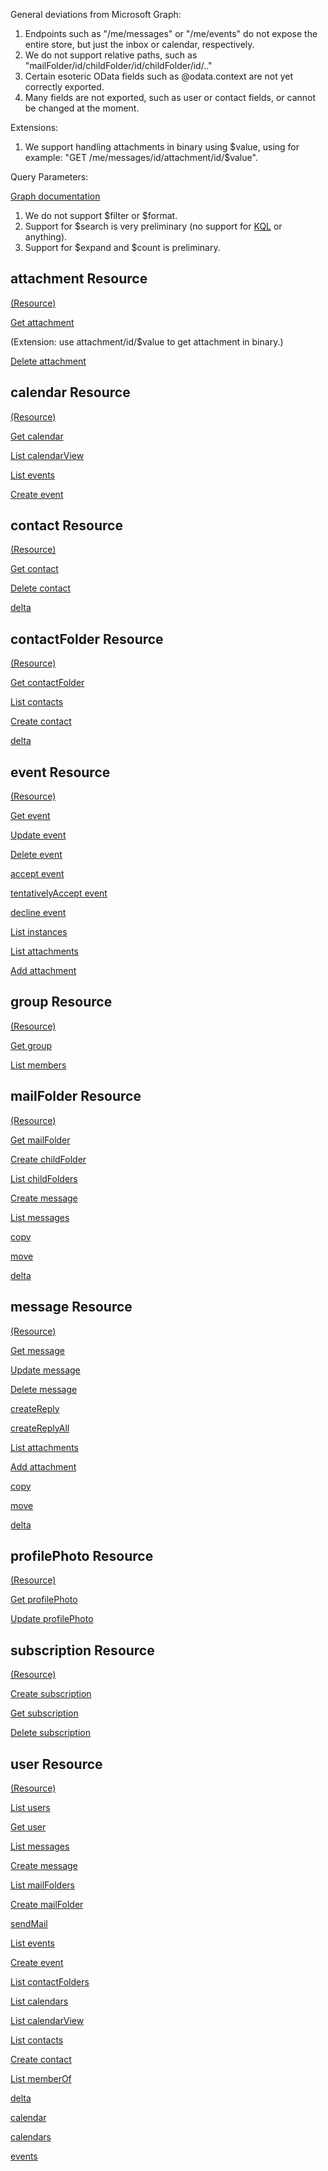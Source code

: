 General deviations from Microsoft Graph:

1. Endpoints such as "/me/messages" or "/me/events" do not expose the entire store, but just the inbox or calendar, respectively.
2. We do not support relative paths, such as "mailFolder/id/childFolder/id/childFolder/id/.."
3. Certain esoteric OData fields such as @odata.context are not yet correctly exported.
4. Many fields are not exported, such as user or contact fields, or cannot be changed at the moment.

Extensions:

1. We support handling attachments in binary using $value, using for example: "GET /me/messages/id/attachment/id/$value".

Query Parameters:

[Graph documentation](https://developer.microsoft.com/en-us/graph/docs/concepts/query_parameters)

1. We do not support $filter or $format.
2. Support for $search is very preliminary (no support for [KQL](https://docs.microsoft.com/en-us/sharepoint/dev/general-development/keyword-query-language-kql-syntax-reference) or anything).
3. Support for $expand and $count is preliminary.

## attachment Resource

[(Resource)](https://github.com/microsoftgraph/microsoft-graph-docs/blob/master/api-reference/v1.0/resources/attachment.md)

[Get attachment](https://github.com/microsoftgraph/microsoft-graph-docs/blob/master/api-reference/v1.0/api/attachment_get.md)

(Extension: use attachment/id/$value to get attachment in binary.)

[Delete attachment](https://github.com/microsoftgraph/microsoft-graph-docs/blob/master/api-reference/v1.0/api/attachment_delete.md)

## calendar Resource

[(Resource)](https://github.com/microsoftgraph/microsoft-graph-docs/blob/master/api-reference/v1.0/resources/calendar.md)

[Get calendar](https://github.com/microsoftgraph/microsoft-graph-docs/blob/master/api-reference/v1.0/api/calendar_get.md)

[List calendarView](https://github.com/microsoftgraph/microsoft-graph-docs/blob/master/api-reference/v1.0/api/calendar_list_calendarview.md)

[List events](https://github.com/microsoftgraph/microsoft-graph-docs/blob/master/api-reference/v1.0/api/calendar_list_events.md)

[Create event](https://github.com/microsoftgraph/microsoft-graph-docs/blob/master/api-reference/v1.0/api/calendar_post_events.md)

## contact Resource

[(Resource)](https://github.com/microsoftgraph/microsoft-graph-docs/blob/master/api-reference/v1.0/resources/contact.md)

[Get contact](https://github.com/microsoftgraph/microsoft-graph-docs/blob/master/api-reference/v1.0/api/contact_get.md)

[Delete contact](https://github.com/microsoftgraph/microsoft-graph-docs/blob/master/api-reference/v1.0/api/contact_delete.md)

[delta](https://github.com/microsoftgraph/microsoft-graph-docs/blob/master/api-reference/v1.0/api/contact_delta.md)

## contactFolder Resource

[(Resource)](https://github.com/microsoftgraph/microsoft-graph-docs/blob/master/api-reference/v1.0/resources/contactfolder.md)

[Get contactFolder](https://github.com/microsoftgraph/microsoft-graph-docs/blob/master/api-reference/v1.0/api/contactfolder_get.md)

[List contacts](https://github.com/microsoftgraph/microsoft-graph-docs/blob/master/api-reference/v1.0/api/contactfolder_list_contacts.md)

[Create contact](https://github.com/microsoftgraph/microsoft-graph-docs/blob/master/api-reference/v1.0/api/contactfolder_post_contacts.md)

[delta](https://github.com/microsoftgraph/microsoft-graph-docs/blob/master/api-reference/v1.0/api/contactfolder_delta.md)

## event Resource

[(Resource)](https://github.com/microsoftgraph/microsoft-graph-docs/blob/master/api-reference/v1.0/resources/event.md)

[Get event](https://github.com/microsoftgraph/microsoft-graph-docs/blob/master/api-reference/v1.0/api/event_get.md)

[Update event](https://github.com/microsoftgraph/microsoft-graph-docs/blob/master/api-reference/v1.0/api/event_update.md)

[Delete event](https://github.com/microsoftgraph/microsoft-graph-docs/blob/master/api-reference/v1.0/api/event_delete.md)

[accept event](https://github.com/microsoftgraph/microsoft-graph-docs/blob/master/api-reference/v1.0/api/event_accept.md)

[tentativelyAccept event](https://github.com/microsoftgraph/microsoft-graph-docs/blob/master/api-reference/v1.0/api/event_tentativelyaccept.md)

[decline event](https://github.com/microsoftgraph/microsoft-graph-docs/blob/master/api-reference/v1.0/api/event_decline.md)

[List instances](https://github.com/microsoftgraph/microsoft-graph-docs/blob/master/api-reference/v1.0/api/event_list_instances.md)

[List attachments](https://github.com/microsoftgraph/microsoft-graph-docs/blob/master/api-reference/v1.0/api/event_list_attachments.md)

[Add attachment](https://github.com/microsoftgraph/microsoft-graph-docs/blob/master/api-reference/v1.0/api/event_post_attachments.md)

## group Resource

[(Resource)](https://github.com/microsoftgraph/microsoft-graph-docs/blob/master/api-reference/v1.0/resources/group.md)

[Get group](https://github.com/microsoftgraph/microsoft-graph-docs/blob/master/api-reference/v1.0/api/group_get.md)

[List members](https://github.com/microsoftgraph/microsoft-graph-docs/blob/master/api-reference/v1.0/api/group_list_members.md)

## mailFolder Resource

[(Resource)](https://github.com/microsoftgraph/microsoft-graph-docs/blob/master/api-reference/v1.0/resources/mailfolder.md)

[Get mailFolder](https://github.com/microsoftgraph/microsoft-graph-docs/blob/master/api-reference/v1.0/api/mailfolder_get.md)

[Create childFolder](https://github.com/microsoftgraph/microsoft-graph-docs/blob/master/api-reference/v1.0/api/mailfolder_post_childfolders.md)

[List childFolders](https://github.com/microsoftgraph/microsoft-graph-docs/blob/master/api-reference/v1.0/api/mailfolder_list_childfolders.md)

[Create message](https://github.com/microsoftgraph/microsoft-graph-docs/blob/master/api-reference/v1.0/api/mailfolder_post_messages.md)

[List messages](https://github.com/microsoftgraph/microsoft-graph-docs/blob/master/api-reference/v1.0/api/mailfolder_list_messages.md)

[copy](https://github.com/microsoftgraph/microsoft-graph-docs/blob/master/api-reference/v1.0/api/mailfolder_copy.md)

[move](https://github.com/microsoftgraph/microsoft-graph-docs/blob/master/api-reference/v1.0/api/mailfolder_move.md)

[delta](https://github.com/microsoftgraph/microsoft-graph-docs/blob/master/api-reference/v1.0/api/mailfolder_delta.md)

## message Resource

[(Resource)](https://github.com/microsoftgraph/microsoft-graph-docs/blob/master/api-reference/v1.0/resources/message.md)

[Get message](https://github.com/microsoftgraph/microsoft-graph-docs/blob/master/api-reference/v1.0/api/message_get.md)

[Update message](https://github.com/microsoftgraph/microsoft-graph-docs/blob/master/api-reference/v1.0/api/message_update.md)

[Delete message](https://github.com/microsoftgraph/microsoft-graph-docs/blob/master/api-reference/v1.0/api/message_delete.md)

[createReply](https://github.com/microsoftgraph/microsoft-graph-docs/blob/master/api-reference/v1.0/api/message_createreply.md)

[createReplyAll](https://github.com/microsoftgraph/microsoft-graph-docs/blob/master/api-reference/v1.0/api/message_createreplyall.md)

[List attachments](https://github.com/microsoftgraph/microsoft-graph-docs/blob/master/api-reference/v1.0/api/message_list_attachments.md)

[Add attachment](https://github.com/microsoftgraph/microsoft-graph-docs/blob/master/api-reference/v1.0/api/message_post_attachments.md)

[copy](https://github.com/microsoftgraph/microsoft-graph-docs/blob/master/api-reference/v1.0/api/message_copy.md)

[move](https://github.com/microsoftgraph/microsoft-graph-docs/blob/master/api-reference/v1.0/api/message_move.md)

[delta](https://github.com/microsoftgraph/microsoft-graph-docs/blob/master/api-reference/v1.0/api/message_delta.md)

## profilePhoto Resource

[(Resource)](https://github.com/microsoftgraph/microsoft-graph-docs/blob/master/api-reference/v1.0/resources/profilephoto.md)

[Get profilePhoto](https://github.com/microsoftgraph/microsoft-graph-docs/blob/master/api-reference/v1.0/api/profilephoto_get.md)

[Update profilePhoto](https://github.com/microsoftgraph/microsoft-graph-docs/blob/master/api-reference/v1.0/api/profilephoto_update.md)

## subscription Resource

[(Resource)](https://github.com/microsoftgraph/microsoft-graph-docs/blob/master/api-reference/v1.0/resources/subscription.md)

[Create subscription](https://github.com/microsoftgraph/microsoft-graph-docs/blob/master/api-reference/v1.0/api/subscription_post_subscriptions.md)

[Get subscription](https://github.com/microsoftgraph/microsoft-graph-docs/blob/master/api-reference/v1.0/api/subscription_get.md)

[Delete subscription](https://github.com/microsoftgraph/microsoft-graph-docs/blob/master/api-reference/v1.0/api/subscription_delete.md)

## user Resource

[(Resource)](https://github.com/microsoftgraph/microsoft-graph-docs/blob/master/api-reference/v1.0/resources/user.md)

[List users](https://github.com/microsoftgraph/microsoft-graph-docs/blob/master/api-reference/v1.0/api/user_list.md)

[Get user](https://github.com/microsoftgraph/microsoft-graph-docs/blob/master/api-reference/v1.0/api/user_get.md)

[List messages](https://github.com/microsoftgraph/microsoft-graph-docs/blob/master/api-reference/v1.0/api/user_list_messages.md)

[Create message](https://github.com/microsoftgraph/microsoft-graph-docs/blob/master/api-reference/v1.0/api/user_post_messages.md)

[List mailFolders](https://github.com/microsoftgraph/microsoft-graph-docs/blob/master/api-reference/v1.0/api/user_list_mailfolders.md)

[Create mailFolder](https://github.com/microsoftgraph/microsoft-graph-docs/blob/master/api-reference/v1.0/api/user_post_mailfolders.md)

[sendMail](https://github.com/microsoftgraph/microsoft-graph-docs/blob/master/api-reference/v1.0/api/user_sendmail.md)

[List events](https://github.com/microsoftgraph/microsoft-graph-docs/blob/master/api-reference/v1.0/api/user_list_events.md)

[Create event](https://github.com/microsoftgraph/microsoft-graph-docs/blob/master/api-reference/v1.0/api/user_post_events.md)

[List contactFolders](https://github.com/microsoftgraph/microsoft-graph-docs/blob/master/api-reference/v1.0/api/user_list_contactfolders.md)

[List calendars](https://github.com/microsoftgraph/microsoft-graph-docs/blob/master/api-reference/v1.0/api/user_list_calendars.md)

[List calendarView](https://github.com/microsoftgraph/microsoft-graph-docs/blob/master/api-reference/v1.0/api/user_list_calendarview.md)

[List contacts](https://github.com/microsoftgraph/microsoft-graph-docs/blob/master/api-reference/v1.0/api/user_list_contacts.md)

[Create contact](https://github.com/microsoftgraph/microsoft-graph-docs/blob/master/api-reference/v1.0/api/user_post_contacts.md)

[List memberOf](https://github.com/microsoftgraph/microsoft-graph-docs/blob/master/api-reference/v1.0/api/user_list_memberof.md)

[delta](https://github.com/microsoftgraph/microsoft-graph-docs/blob/master/api-reference/v1.0/api/user_delta.md)

[calendar](https://github.com/microsoftgraph/microsoft-graph-docs/blob/master/api-reference/v1.0/resources/calendar.md)

[calendars](https://github.com/microsoftgraph/microsoft-graph-docs/blob/master/api-reference/v1.0/resources/calendar.md)

[events](https://github.com/microsoftgraph/microsoft-graph-docs/blob/master/api-reference/v1.0/resources/event.md)
